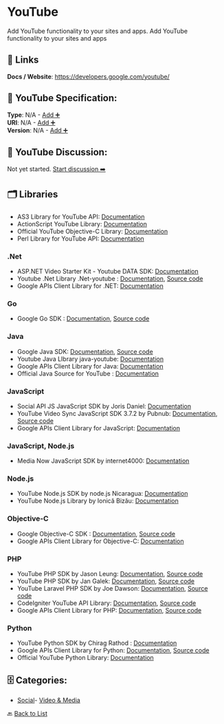 # YouTube

Add YouTube functionality to your sites and apps.  Add YouTube functionality to your sites and apps

##  🔗 Links
**Docs / Website**: https://developers.google.com/youtube/

## 🧬 YouTube Specification:
**Type**: N/A - [Add ➕](https://github.com/apis-list/apis-list/edit/main/apis.yaml#22834)  
**URI**: N/A - [Add ➕](https://github.com/apis-list/apis-list/edit/main/apis.yaml#22834)  
**Version**: N/A - [Add ➕](https://github.com/apis-list/apis-list/edit/main/apis.yaml#22834)

## 💬 YouTube Discussion:
Not yet started. [Start discussion ➡️](https://github.com/apis-list/apis-list/discussions/new)

## 🗂️ Libraries
### 
- AS3 Library for YouTube API: [Documentation](http://code.google.com/p/as3youtubelib/)
- ActionScript YouTube Library: [Documentation](http://code.google.com/p/as3-youtube-data-api/)
- Official YouTube Objective-C Library: [Documentation](http://code.google.com/p/gdata-objectivec-client/)
- Perl Library for YouTube API: [Documentation](http://search.cpan.org/~yoshida/WebService-YouTube/)
### .Net
- ASP.NET Video Starter Kit - Youtube DATA SDK: [Documentation](http://www.mediasoftpro.com/video-starter-kit/youtube-sdk.html)
- Youtube .Net Library .Net-youtube : [Documentation](https://developers.google.com/api-client-library/dotnet/apis/youtube/v3), [Source code](http://www.nuget.org/packages/Google.Apis.Tasks.v1/)
- Google APIs Client Library for .NET: [Documentation](https://developers.google.com/api-client-library/dotnet/)
### Go
- Google Go SDK : [Documentation](https://github.com/google/google-api-go-client/blob/master/GettingStarted.md), [Source code](https://github.com/google/google-api-go-client)
### Java
- Google Java SDK: [Documentation](https://developers.google.com/api-client-library/java/), [Source code](https://developers.google.com/api-client-library/java/google-api-java-client/dev-guide)
- Youtube Java LIbrary java-youtube: [Documentation](https://github.com/google/google-api-java-client)
- Google APIs Client Library for Java: [Documentation](https://code.google.com/p/google-api-java-client/)
- Official Java Source for YouTube : [Documentation](http://code.google.com/apis/youtube/developers_guide_java.html)
### JavaScript
- Social API JS JavaScript SDK by Joris Daniel: [Documentation](https://github.com/yoriiis/social-api.js)
- YouTube Video Sync JavaScript SDK 3.7.2 by Pubnub: [Documentation](http://pubnub.github.io/video-sync/), [Source code](http://www.pubnub.com/docs/javascript/javascript-sdk.html)
- Google APIs Client Library for JavaScript: [Documentation](https://developers.google.com/api-client-library/javascript/)
### JavaScript, Node.js
- Media Now JavaScript SDK by internet4000: [Documentation](https://github.com/internet4000/media-now)
### Node.js
- YouTube Node.js SDK by node.js Nicaragua: [Documentation](https://github.com/nodenica/youtube-node)
- YouTube Node.js Library by Ionică Bizău: [Documentation](https://github.com/IonicaBizau/youtube-api)
### Objective-C
- Google Objective-C SDK : [Documentation](https://github.com/google/google-api-objectivec-client-for-rest/wiki), [Source code](https://github.com/google/google-api-objectivec-client-for-rest)
- Google APIs Client Library for Objective-C: [Documentation](https://code.google.com/p/google-api-objectivec-client/)
### PHP
- YouTube PHP SDK by Jason Leung: [Documentation](https://github.com/madcoda/php-youtube-api), [Source code](https://github.com/madcoda/php-youtube-api)
- YouTube PHP SDK by Jan Galek: [Documentation](https://packagist.org/packages/galek/youtube-api), [Source code](https://github.com/JanGalek/YoutubeAPI)
- YouTube Laravel PHP SDK by Joe Dawson: [Documentation](https://packagist.org/packages/dawson/youtube), [Source code](https://github.com/JoeDawson/youtube)
- CodeIgniter YouTube API Library: [Documentation](https://developers.google.com/youtube/articles/codeigniter_library?csw=1), [Source code](https://github.com/jimdoescode/CodeIgniter-YouTube-API-Library)
- Google APIs Client Library for PHP: [Documentation](https://developers.google.com/api-client-library/php/), [Source code](https://github.com/google/google-api-php-client)
### Python
- YouTube Python SDK by Chirag Rathod : [Documentation](https://github.com/srcecde/python-youtube-api)
- Google APIs Client Library for Python: [Documentation](https://developers.google.com/api-client-library/python/), [Source code](https://code.google.com/p/google-api-python-client/downloads/list)
- Official YouTube Python Library: [Documentation](http://code.google.com/apis/youtube/developers_guide_python.html)


## 🗄️ Categories:
- [Social](https://github.com/apis-list/apis-list#social-)- [Video & Media](https://github.com/apis-list/apis-list#video--media-)

🔙  [Back to List](https://github.com/apis-list/apis-list)
